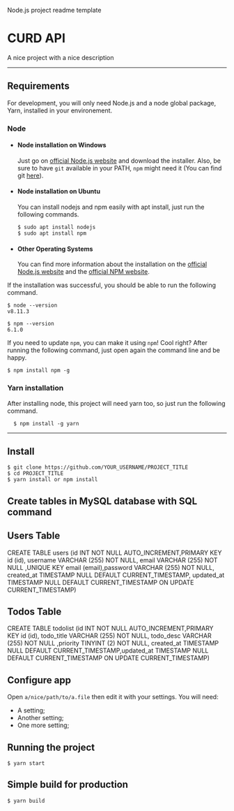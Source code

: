 
Node.js project readme template
# CURD API

A nice project with a nice description

---
## Requirements

For development, you will only need Node.js and a node global package, Yarn, installed in your environement.

### Node
- #### Node installation on Windows

  Just go on [official Node.js website](https://nodejs.org/) and download the installer.
Also, be sure to have `git` available in your PATH, `npm` might need it (You can find git [here](https://git-scm.com/)).

- #### Node installation on Ubuntu

  You can install nodejs and npm easily with apt install, just run the following commands.

      $ sudo apt install nodejs
      $ sudo apt install npm

- #### Other Operating Systems
  You can find more information about the installation on the [official Node.js website](https://nodejs.org/) and the [official NPM website](https://npmjs.org/).

If the installation was successful, you should be able to run the following command.

    $ node --version
    v8.11.3

    $ npm --version
    6.1.0

If you need to update `npm`, you can make it using `npm`! Cool right? After running the following command, just open again the command line and be happy.

    $ npm install npm -g

###
### Yarn installation
  After installing node, this project will need yarn too, so just run the following command.

      $ npm install -g yarn 

---

## Install

    $ git clone https://github.com/YOUR_USERNAME/PROJECT_TITLE
    $ cd PROJECT_TITLE
    $ yarn install or npm install
## Create tables in MySQL database with SQL command

## Users Table
CREATE TABLE users (id INT NOT NULL AUTO_INCREMENT,PRIMARY KEY id (id), username VARCHAR (255) NOT NULL, email VARCHAR (255) NOT NULL ,UNIQUE KEY email (email),password VARCHAR (255) NOT NULL, created_at TIMESTAMP NULL DEFAULT CURRENT_TIMESTAMP, updated_at TIMESTAMP NULL DEFAULT CURRENT_TIMESTAMP ON UPDATE CURRENT_TIMESTAMP)

## Todos Table

CREATE TABLE todolist (id INT NOT NULL AUTO_INCREMENT,PRIMARY KEY id (id), todo_title VARCHAR (255) NOT NULL, todo_desc VARCHAR (255) NOT NULL ,priority TINYINT (2) NOT NULL, created_at TIMESTAMP NULL DEFAULT CURRENT_TIMESTAMP,updated_at TIMESTAMP NULL DEFAULT CURRENT_TIMESTAMP ON UPDATE CURRENT_TIMESTAMP)

## Configure app

Open `a/nice/path/to/a.file` then edit it with your settings. You will need:

- A setting;
- Another setting;
- One more setting;

## Running the project

    $ yarn start

## Simple build for production

    $ yarn build

